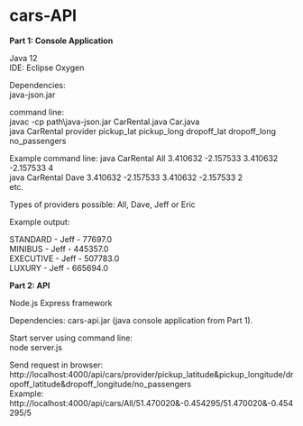 # cars-API

**Part 1: Console Application** 

Java 12  
IDE: Eclipse Oxygen  

Dependencies:  
java-json.jar  

command line:   
javac -cp path\java-json.jar CarRental.java Car.java   
java CarRental provider pickup_lat pickup_long dropoff_lat dropoff_long no_passengers  

Example command line: 
java CarRental All 3.410632 -2.157533 3.410632 -2.157533 4  
java CarRental Dave 3.410632 -2.157533 3.410632 -2.157533 2    
etc.    

Types of providers possible: All, Dave, Jeff or Eric   

Example output:   
  
STANDARD - Jeff - 77697.0  
MINIBUS - Jeff - 445357.0  
EXECUTIVE - Jeff - 507783.0  
LUXURY - Jeff - 665694.0  

**Part 2: API**  

Node.js 
Express framework 

Dependencies:
cars-api.jar  (java console application from Part 1). 

Start server using command line:  
node server.js 

Send request in browser: 
http://localhost:4000/api/cars/provider/pickup_latitude&pickup_longitude/dropoff_latitude&dropoff_longitude/no_passengers  
Example:  
http://localhost:4000/api/cars/All/51.470020&-0.454295/51.470020&-0.454295/5
  

